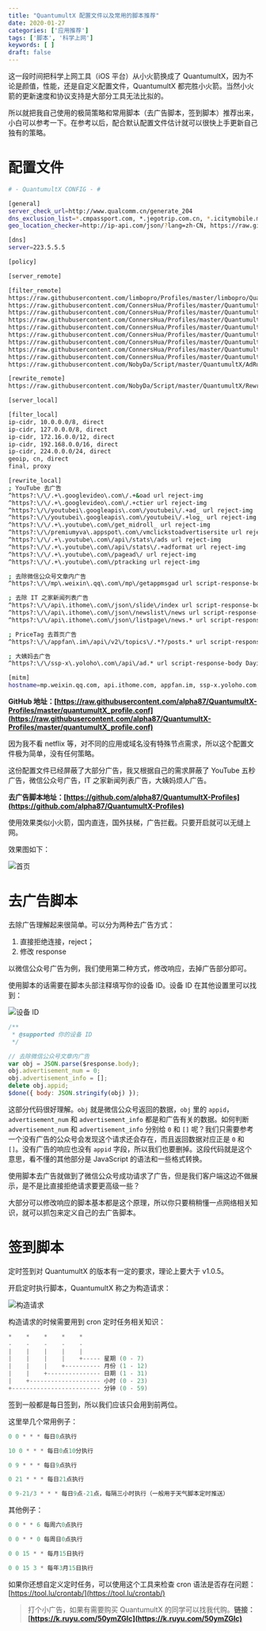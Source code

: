 ```yaml
---
title: "QuantumultX 配置文件以及常用的脚本推荐"
date: 2020-01-27
categories: ['应用推荐']
tags: ['脚本', '科学上网']
keywords: [ ]
draft: false
---
```


这一段时间把科学上网工具（iOS 平台）从小火箭换成了 QuantumultX，因为不论是颜值，性能，还是自定义配置文件，QuantumultX 都完胜小火箭。当然小火箭的更新速度和协议支持是大部分工具无法比拟的。

所以就把我自己使用的极简策略和常用脚本（去广告脚本，签到脚本）推荐出来，小白可以参考一下。在参考以后，配合默认配置文件估计就可以很快上手更新自己独有的策略。

<!-- more -->

# 配置文件

```bash
# - QuantumultX CONFIG - #

[general]
server_check_url=http://www.qualcomm.cn/generate_204
dns_exclusion_list=*.cmpassport.com, *.jegotrip.com.cn, *.icitymobile.mobi, *.pingan.com.cn, *.cmbchina.com
geo_location_checker=http://ip-api.com/json/?lang=zh-CN, https://raw.githubusercontent.com/KOP-XIAO/QuantumultX/master/Scripts/IP_API.js

[dns]
server=223.5.5.5

[policy]

[server_remote]

[filter_remote]
https://raw.githubusercontent.com/limbopro/Profiles/master/limbopro/QuantumultX.list, tag=机场域名, enabled=true
https://raw.githubusercontent.com/ConnersHua/Profiles/master/Quantumult/X/Filter/Global.list, tag=国外路线, enabled=true
https://raw.githubusercontent.com/ConnersHua/Profiles/master/Quantumult/X/Filter/ForeignMedia.list, tag=国外视频, force-policy=proxy, enabled=true
https://raw.githubusercontent.com/ConnersHua/Profiles/master/Quantumult/X/Filter/Media/YouTube.list, tag=YouTube, force-policy=proxy, enabled=true
https://raw.githubusercontent.com/ConnersHua/Profiles/master/Quantumult/X/Filter/DomesticMedia.list, tag=国内视频, force-policy=direct, enabled=true
https://raw.githubusercontent.com/ConnersHua/Profiles/master/Quantumult/X/Filter/China.list, tag=国内路线, enabled=true
https://raw.githubusercontent.com/ConnersHua/Profiles/master/Quantumult/X/Filter/Hijacking.list, tag=运营商劫持及恶意网站, enabled=true
https://raw.githubusercontent.com/ConnersHua/Profiles/master/Quantumult/X/Filter/Advertising.list, tag=去广告, enabled=true
https://raw.githubusercontent.com/ConnersHua/Profiles/master/Quantumult/X/Filter/Unbreak.list, tag=UNBREAK, enabled=true
https://raw.githubusercontent.com/NobyDa/Script/master/QuantumultX/AdRule.list, tag=NobyDa去广告, enabled=true

[rewrite_remote]
https://raw.githubusercontent.com/NobyDa/Script/master/QuantumultX/Rewrite_lhie1.conf, tag=默认, enabled=true

[server_local]

[filter_local]
ip-cidr, 10.0.0.0/8, direct
ip-cidr, 127.0.0.0/8, direct
ip-cidr, 172.16.0.0/12, direct
ip-cidr, 192.168.0.0/16, direct
ip-cidr, 224.0.0.0/24, direct
geoip, cn, direct
final, proxy

[rewrite_local]
; YouTube 去广告
^https?:\/\/.+\.googlevideo\.com\/.+&oad url reject-img
^https?:\/\/.+\.googlevideo\.com\/.+ctier url reject-img
^https?:\/\/youtubei\.googleapis\.com\/youtubei\/.+ad_ url reject-img
^https?:\/\/youtubei\.googleapis\.com\/youtubei\/.+log_ url reject-img
^https?:\/\/.+\.youtube\.com\/get_midroll_ url reject-img
^https?:\/\/premiumyva\.appspot\.com\/vmclickstoadvertisersite url reject-img
^https?:\/\/.+\.youtube\.com\/api\/stats\/ads url reject-img
^https?:\/\/.+\.youtube\.com\/api\/stats\/.+adformat url reject-img
^https?:\/\/.+\.youtube\.com\/pagead\/ url reject-img
^https?:\/\/.+\.youtube\.com\/ptracking url reject-img

; 去除微信公众号文章内广告
^https?:\/\/mp\.weixin\.qq\.com\/mp\/getappmsgad url script-response-body WeChat.js

; 去除 IT 之家新闻列表广告
^https?:\/\/api\.ithome\.com\/json\/slide\/index url script-response-body ITHome.js
^https?:\/\/api\.ithome\.com\/json\/newslist\/news url script-response-body ITHome.js
^https?:\/\/api\.ithome\.com\/json\/listpage\/news.* url script-response-body ITHome.js

; PriceTag 去首页广告
^https?:\/\/appfan\.im\/api\/v2\/topics\/.*?/posts.* url script-response-body PriceTagAD.js

; 大姨妈去广告
^https?:\/\/ssp-x\.yoloho\.com\/api\/ad.* url script-response-body Dayima.js

[mitm]
hostname=mp.weixin.qq.com, api.ithome.com, appfan.im, ssp-x.yoloho.com, *.googlevideo.com, s.youtube.com, www.youtube.com, youtubei.googleapis.com
```

**GitHub 地址：[https://raw.githubusercontent.com/alpha87/QuantumultX-Profiles/master/quantumultX_profile.conf](https://raw.githubusercontent.com/alpha87/QuantumultX-Profiles/master/quantumultX_profile.conf)**

因为我不看 netflix 等，对不同的应用或域名没有特殊节点需求，所以这个配置文件极为简单，没有任何策略。

这份配置文件已经屏蔽了大部分广告，我又根据自己的需求屏蔽了 YouTube 五秒广告，微信公众号广告，IT 之家新闻列表广告，大姨妈烦人广告。

**去广告脚本地址：[https://github.com/alpha87/QuantumultX-Profiles](https://github.com/alpha87/QuantumultX-Profiles)**

使用效果类似小火箭，国内直连，国外扶梯，广告拦截。只要开启就可以无缝上网。

效果图如下：

![首页](https://i.loli.net/2020/01/27/Bz9cn6QOeNbrxDo.jpg)

# 去广告脚本

去除广告理解起来很简单。可以分为两种去广告方式：

1. 直接拒绝连接，reject；
2. 修改 response

以微信公众号广告为例，我们使用第二种方式，修改响应，去掉广告部分即可。

使用脚本的话需要在脚本头部注释填写你的设备 ID。设备 ID 在其他设置里可以找到：

![设备 ID](https://i.loli.net/2020/01/27/4Jpwm2SH3xezQYf.jpg)

```javascript
/**
 * @supported 你的设备 ID
 */

// 去除微信公众号文章内广告
var obj = JSON.parse($response.body);
obj.advertisement_num = 0;
obj.advertisement_info = [];
delete obj.appid;
$done({ body: JSON.stringify(obj) });
```

这部分代码很好理解。`obj` 就是微信公众号返回的数据，`obj` 里的 `appid`，`advertisement_num` 和 `advertisement_info` 都是和广告有关的数据。如何判断 `advertisement_num` 和 `advertisement_info` 分别给 `0` 和 `[]` 呢？我们只需要参考一个没有广告的公众号会发现这个请求还会存在，而且返回数据对应正是 `0` 和 `[]`。没有广告的响应也没有 `appid` 字段，所以我们也要删掉。这段代码就是这个意思，看不懂的其他部分是 JavaScript 的语法和一些格式转换。

使用脚本去广告就做到了微信公众号成功请求了广告，但是我们客户端这边不做展示，是不是比直接拒绝请求要更高级一些？

大部分可以修改响应的脚本基本都是这个原理，所以你只要稍稍懂一点网络相关知识，就可以抓包来定义自己的去广告脚本。

# 签到脚本

定时签到对 QuantumultX 的版本有一定的要求，理论上要大于 v1.0.5。

开启定时执行脚本，QuantumultX 称之为构造请求：

![构造请求](https://i.loli.net/2020/01/27/mOx4J5oBakqzisY.jpg)

构造请求的时候需要用到 cron 定时任务相关知识：

```h
*    *    *    *    *    
-    -    -    -    -    
|    |    |    |    |    
|    |    |    |    +----- 星期 (0 - 7)
|    |    |    +---------- 月份 (1 - 12)
|    |    +--------------- 日期 (1 - 31)
|    +-------------------- 小时 (0 - 23)
+------------------------- 分钟 (0 - 59)
```

签到一般都是每日签到，所以我们应该只会用到前两位。

这里举几个常用例子：

```h
0 0 * * * 每日0点执行

10 0 * * * 每日0点10分执行

0 9 * * * 每日9点执行

0 21 * * * 每日21点执行

0 9-21/3 * * * 每日9点-21点，每隔三小时执行（一般用于天气脚本定时推送）
```

其他例子：

```h
0 0 * * 6 每周六0点执行

0 0 * * 0 每周日0点执行

0 0 15 * * 每月15日执行

0 0 15 3 * 每年3月15日执行
```

如果你还想自定义定时任务，可以使用这个工具来检查 cron 语法是否存在问题：[https://tool.lu/crontab/](https://tool.lu/crontab/)

> 打个小广告，如果有需要购买 QuantumultX 的同学可以找我代购。**链接：[https://k.ruyu.com/50ymZGlc](https://k.ruyu.com/50ymZGlc)**